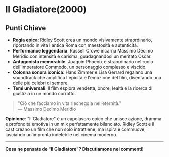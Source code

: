 # Il Gladiatore(2000)

## Punti Chiave

- **Regia epica**: Ridley Scott crea un mondo visivamente straordinario, riportando in vita l'antica Roma con maestosità e autenticità.
- **Performance leggendaria**: Russell Crowe incarna Massimo Decimo Meridio con intensità e carisma, guadagnandosi un meritato Oscar.
- **Antagonista memorabile**: Joaquin Phoenix è straordinario nel ruolo dell'imperatore Commodo, un personaggio complesso e viscido.
- **Colonna sonora iconica**: Hans Zimmer e Lisa Gerrard regalano una soundtrack che amplifica l'epicità e l'emozione del film, diventando una delle più celebri di sempre.
- **Temi universali**: Il film esplora vendetta, onore, lealtà e la ricerca di giustizia in un mondo corrotto.

> "Ciò che facciamo in vita riecheggia nell’eternità."  
> — Massimo Decimo Meridio

**Opinione**: "Il Gladiatore" è un capolavoro epico che unisce azione, dramma e profondità emotiva in un mix perfettamente bilanciato. Ridley Scott e il cast creano un film che non solo intrattiene, ma ispira e commuove, lasciando un’impronta indelebile nel cinema moderno.

---

**Cosa ne pensate de "Il Gladiatore"? Discutiamone nei commenti!**
